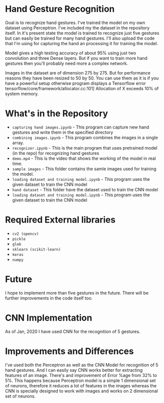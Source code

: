 # Hand Gesture Recognition
Goal is to recognize hand gestures. I've trained the model on my own dataset using Perceptron. I've included my the dataset in the repository itself. In it's present state the model is trained to recognize just five gestures but can easily be trained for many hand gestures. I'll also upload the code that I'm using for capturing the hand an processing it for training the model.

Model gives a high testing accuracy of about 95% using just two convolution and three Dense layers. But if you want to train more hand gestures then you'll probably need more a complex network.

Images in the dataset are of dimension 275 by 275. But for performance reasons they have been resized to 50 by 50. You can use them as it is if you have a powerful setup otherwise program displays a Tensorflow error tensorflow/core/framework/allocator.cc:101] Allocation of X exceeds 10% of system memory.

# What's in the Repository 
* `capturing hand images.ipynb` - This program can capture new hand gestures and write them in the specified directory
* `combining images.ipynb` - This program combines the images in a single array.
* `recognizer.ipynb` - This is the main program that uses pretrained model (in the repo) for recognizing hand gestures
* `demo.mp4` - This is the video that shows the working of the model in real time.
* `sample images` - This folder contains the samle images used for training the model.
* `loading dataset and training model.ipynb` - This program uses the given dataset to train the CNN model
* `hand dataset` - This folder have the dataset used to train the CNN model
* `loading dataset and training model.ipynb` - This program uses the given dataset to train the CNN model

# Required External libraries
* `cv2 (opencv)`
* `pickle`
* `glob`
* `sklearn (scikit-learn)`
* `keras`
* `numpy`

# Future
I hope to implement more than five gestures in the future. There will be further improvements in the code itself too.

# CNN Implementation
As of Jan, 2020 I have used CNN for the recognition of 5 gestures. 

# Improvements and Differences
I've used both the Perceptron as well as the CNN Model for recognition of 5 hand gestures. And I can easily say CNN works better for extracting features of an image. There's and improvement of Error %age from 32% to 5%. This happens because Perceptron model is a simple 1 dimensional set of neurons, therefore it reduces a lot of features in the images whereas the CNN is specially designed to work with images and works on 2 dimensional set of neurons.
